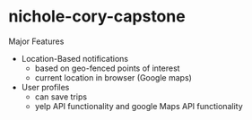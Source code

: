 # nichole-cory-capstone
Major Features
- Location-Based notifications 
    - based on geo-fenced points of interest 
    - current location in browser (Google maps)
- User profiles 
    - can save trips 
    - yelp API functionality and google Maps API functionality 
